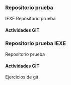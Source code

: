 ### Repositorio prueba

IEXE Repositorio prueba 

 #### Actividades GIT
 
 ### Repositorio prueba IEXE 
 
 Repositorio prueba 
 
 #### Actividades GIT 
 
 Ejercicios de git
